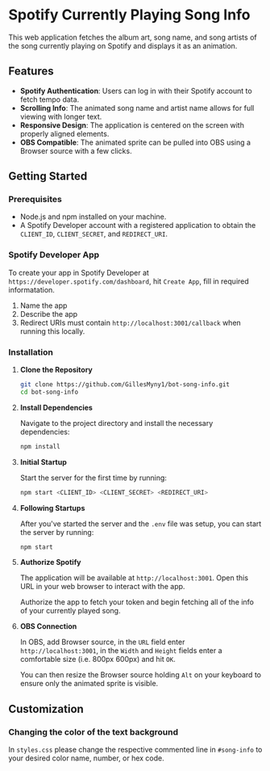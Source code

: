 # Spotify Currently Playing Song Info

This web application fetches the album art, song name, and song artists of the song currently playing on Spotify and displays it as an animation.

## Features

- **Spotify Authentication**: Users can log in with their Spotify account to fetch tempo data.
- **Scrolling Info**: The animated song name and artist name allows for full viewing with longer text.
- **Responsive Design**: The application is centered on the screen with properly aligned elements.
- **OBS Compatible**: The animated sprite can be pulled into OBS using a Browser source with a few clicks.

## Getting Started

### Prerequisites

- Node.js and npm installed on your machine.
- A Spotify Developer account with a registered application to obtain the `CLIENT_ID`, `CLIENT_SECRET`, and `REDIRECT_URI`.

### Spotify Developer App

   To create your app in Spotify Developer at `https://developer.spotify.com/dashboard`, hit `Create App`, fill in required informatation.
   1. Name the app
   2. Describe the app
   3. Redirect URIs must contain `http://localhost:3001/callback` when running this locally.

### Installation

1. **Clone the Repository**

   ```bash
   git clone https://github.com/GillesMyny1/bot-song-info.git
   cd bot-song-info

2. **Install Dependencies**

   Navigate to the project directory and install the necessary dependencies:

   ```bash
   npm install

4. **Initial Startup**

   Start the server for the first time by running:

   ```bash
   npm start <CLIENT_ID> <CLIENT_SECRET> <REDIRECT_URI>

5. **Following Startups**

   After you've started the server and the `.env` file was setup, you can start the server by running:

   ```bash
   npm start

5. **Authorize Spotify**

   The application will be available at `http://localhost:3001`. Open this URL in your web browser to interact with the app.

   Authorize the app to fetch your token and begin fetching all of the info of your currently played song.

6. **OBS Connection**

   In OBS, add Browser source, in the `URL` field enter `http://localhost:3001`, in the `Width` and `Height` fields enter a comfortable size (i.e. 800px 600px) and hit `OK`.

   You can then resize the Browser source holding `Alt` on your keyboard to ensure only the animated sprite is visible.

## Customization

### Changing the color of the text background

In `styles.css` please change the respective commented line in `#song-info` to your desired color name, number, or hex code.